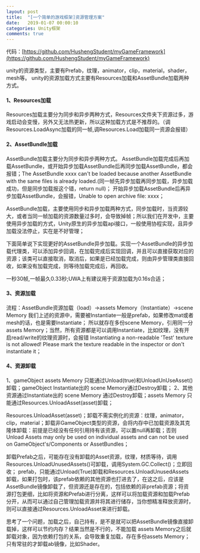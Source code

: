 ```yaml
---
layout: post
title:  "[一个简单的游戏框架]资源管理方案"
date:   2019-01-07 00:00:10
categories: Unity框架
comments: true
---
```


代码：[https://github.com/HushengStudent/myGameFramework](https://github.com/HushengStudent/myGameFramework)

unity的资源类型，主要有Prefab，纹理，animator，clip，material，shader，mesh等。
unity的资源加载方式主要有Resources加载和AssetBundle加载两种方式。

#### 1、Resources加载
Resources加载主要分为同步和异步两种方式，Resources文件夹下资源过多，游戏启动会变慢，另外又无法热更新，所以这种加载方式是不推荐的。（调Resources.LoadAsync加载的同一帧,调Resources.Load加载同一资源会报错）

#### 2、AssetBundle加载
AssetBundle加载主要分为同步和异步两种方式。
AssetBundle加载完成后再加载AssetBundle，或开始异步加载AssetBundle后再同步加载AssetBundle，都会报错；The AssetBundle xxxx can't be loaded because another AssetBundle with the same files is already loaded.(同一帧先异步加载再同步加载，异步加载成功，但是同步加载报这个错，return null)；
开始异步加载AssetBundle后再异步加载AssetBundle，会报错，Unable to open archive file: xxxx；

AssetBundle加载，主要使用同步和异步加载两种方式，同步加载时，当资源较大，或者当同一帧加载的资源数量过多时，会导致掉帧；所以我们在开发中，主要使用异步加载的方式，Unity原生的异步加载api接口，一般使用协程实现，且异步加载没法停止，实在是不好管理；

下面简单说下实现更好的AssetBundle异步加载。实现一个AssetBundle的异步加载代理类，可以添加异步回调，在加载完成后实现回调，并且可以直接获取对应的资源；该类可以直接取消，取消后，如果是已经加载完成，则由异步管理类直接回收，如果没有加载完成，则等待加载完成后，再回收。

一秒30帧,一帧最久0.33秒;UWA上有建议用于资源加载为0.16s合适；

#### 3、资源加载
流程：AssetBundle资源加载（load）->assets Memory（Instantiate）->scene Memory
我们上述的资源中，需要被Instantiate一般是prefab，如果修改mat或者mesh的话，也是需要Instantiate；
所以就存在多份scene Memory，引用同一分assets Memory；当然，所有资源都是可以调用Instantiate，比如纹理，没有开启read/write的纹理资源时，会报错 Instantiating a non-readable 'Test' texture is not allowed! Please mark the texture readable in the inspector or don't instantiate it；

#### 4、资源卸载
1、gameObject assets Memory 只能通过Unload(true)和UnloadUnUseAsset()卸载；gameObject Instantiate出的 scene Memory通过Destroy卸载；
2、其他资源通过Instantiate出的 scene Memory 通过Destroy卸载；assets Memory 只能通过Resources.UnloadAsset(asset)卸载；

Resources.UnloadAsset(asset)；卸载不需实例化的资源：纹理，animator，clip，material；卸载非GameObject类型的资源，会将内存中已加载资源及其克隆体卸载：前提是已经没有任何引用持有该资源，可以置null再卸载；否则Unload Assets may only be used on individual assets and can not be used on GameObject's/Components or AssetBundles；

卸载Prefab之后，可能存在没有卸载的Asset资源，纹理，材质等待，调用Resources.UnloadUnusedAssets()可卸载，调用System.GC.Collect()；立即回收；
prefab，只能通过Unload(True)卸载和Resources.UnloadUnusedAssets卸载，如果打包时，该prefab依赖的其他资源也打进去了，在这之后，应该是AssetBundle镜像卸载了，但资源还是存在的，包括依赖的非prefab资源；将资源打包更细，比如将资源和Prefab进行分离，这样可以将加载资源和加载Prefab分开，从而可以通过自己管理加载资源并将其进行储存，当你想精准释放资源时，则可以直接通过Resources.UnloadAsset来进行卸载。

思考了一个问题，加载之后，自己持有，是不是就可以把AssetBundle镜像直接卸载掉，这样可以节约内存？结果当然是不行的，不能加载 assets Memory之后就卸载对象，因为依赖打包的关系，会导致重复加载，存在多份assets Memory；只有常驻的才卸载ab镜像，比如Shader。
